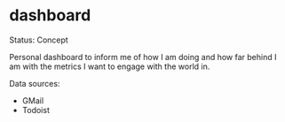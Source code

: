 # dashboard

Status: Concept

Personal dashboard to inform me of how I am doing and how far behind I am with the metrics I want to engage with the world in.

Data sources:
* GMail
* Todoist
